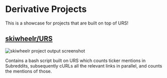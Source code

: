 # Derivative Projects

This is a showcase for projects that are built on top of URS!

## [skiwheelr/URS][skiwheelr project link]

![skiwheelr project output screenshot][skiwheelr screenshot]

Contains a bash script built on URS which counts ticker mentions in Subreddits, subsequently cURLs all the relevant links in parallel, and counts the mentions of those.

[skiwheelr project link]: https://github.com/skiwheelr/URS
[skiwheelr screenshot]: https://i.imgur.com/ChHdAZv.png
